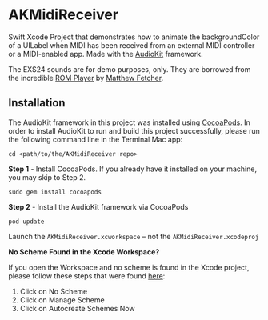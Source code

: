 # AKMidiReceiver
Swift Xcode Project that demonstrates how to animate the backgroundColor of a UILabel when MIDI has been received from an external MIDI controller or a MIDI-enabled app. Made with the [AudioKit](http://audiokit.io/) framework.

The EXS24 sounds are for demo purposes, only. They are borrowed from the incredible [ROM Player](https://github.com/AudioKit/ROMPlayer) by [Matthew Fetcher](https://github.com/analogcode).

## Installation

The AudioKit framework in this project was installed using [CocoaPods](https://cocoapods.org/). In order to install AudioKit to run and build this project successfully, please run the following command line in the Terminal Mac app:

```
cd <path/to/the/AKMidiReceiver repo>
``` 

**Step 1** - Install CocoaPods. If you already have it installed on your machine, you may skip to Step 2.

```language-powerbash
sudo gem install cocoapods
```

**Step 2** - Install the AudioKit framework via CocoaPods

```language-powerbash
pod update
```
Launch the `AKMidiReceiver.xcworkspace` – not the `AKMidiReceiver.xcodeproj`

**No Scheme Found in the Xcode Workspace?** 

If you open the Workspace and no scheme is found in the Xcode project, please follow these steps that were found [here](https://stackoverflow.com/questions/21755799/xcode-no-scheme):

1. Click on No Scheme
2. Click on Manage Scheme
3. Click on Autocreate Schemes Now


